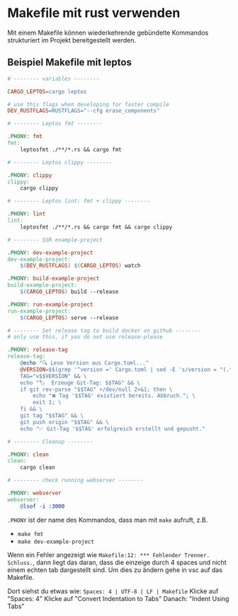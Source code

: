# Makefile mit rust verwenden

Mit einem Makefile können wiederkehrende gebündelte Kommandos strukturiert im Projekt bereitgestellt werden.

## Beispiel Makefile mit leptos

```Makefile
# -------- variables --------

CARGO_LEPTOS=cargo leptos

# use this flags when developing for faster compile
DEV_RUSTFLAGS=RUSTFLAGS="--cfg erase_components"

# -------- Leptos fmt --------

.PHONY: fmt
fmt:
    leptosfmt ./**/*.rs && cargo fmt

# -------- Leptos clippy --------

.PHONY: clippy
clippy:
    cargo clippy

# -------- Leptos lint: fmt + clippy --------

.PHONY: lint
lint:
    leptosfmt ./**/*.rs && cargo fmt && cargo clippy

# -------- SSR example-project

.PHONY: dev-example-project
dev-example-project:
    $(DEV_RUSTFLAGS) $(CARGO_LEPTOS) watch

.PHONY: build-example-project
build-example-project:
    $(CARGO_LEPTOS) build --release

.PHONY: run-example-project
run-example-project:
    $(CARGO_LEPTOS) serve --release

# -------- Set release tag to build docker on github --------
# only use this, if you do not use release-please

.PHONY: release-tag
release-tag:
    @echo "🔍 Lese Version aus Cargo.toml..."
    @VERSION=$$(grep '^version =' Cargo.toml | sed -E 's/version = "(.*)"/\1/') && \
    TAG="v$$VERSION" && \
    echo "🏷  Erzeuge Git-Tag: $$TAG" && \
    if git rev-parse "$$TAG" >/dev/null 2>&1; then \
        echo "❌ Tag '$$TAG' existiert bereits. Abbruch."; \
        exit 1; \
    fi && \
    git tag "$$TAG" && \
    git push origin "$$TAG" && \
    echo "✅ Git-Tag '$$TAG' erfolgreich erstellt und gepusht."

# -------- Cleanup --------

.PHONY: clean
clean:
    cargo clean

# -------- check running webserver --------

.PHONY: webserver
webserver:
    @lsof -i :3000
```

`.PHONY` ist der name des Kommandos, dass man mit `make` aufruft, z.B.

* `make fmt`
* `make dev-example-project`

Wenn ein Fehler angezeigt wie `Makefile:12: *** Fehlender Trenner.  Schluss.`, dann liegt das daran, dass die einzeige durch 4 spaces und nicht einem echten tab dargestellt sind. Um dies zu ändern gehe in vsc auf das Makefile.

Dort siehst du etwas wie: `Spaces: 4 | UTF-8 | LF | Makefile`
Klicke auf "Spaces: 4"
Klicke auf "Convert Indentation to Tabs"
Danach: "Indent Using Tabs"
